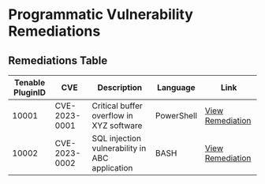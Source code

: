 # Programmatic Vulnerability Remediations

## Remediations Table

| Tenable PluginID | CVE        | Description                   | Language   | Link                                                     |
|------------------|------------|-------------------------------|------------|----------------------------------------------------------|
| 10001            | CVE-2023-0001 | Critical buffer overflow in XYZ software | PowerShell | [View Remediation](https://github.com/ColeCrowl/CR_Internship/blob/main/Scripts/PowershellTemplate.ps1) |
| 10002            | CVE-2023-0002 | SQL injection vulnerability in ABC application | BASH       | [View Remediation](https://github.com/joshcybertest/programmatic-vulnerability-remediations/blob/main/scripts/bash-template.sh) |
